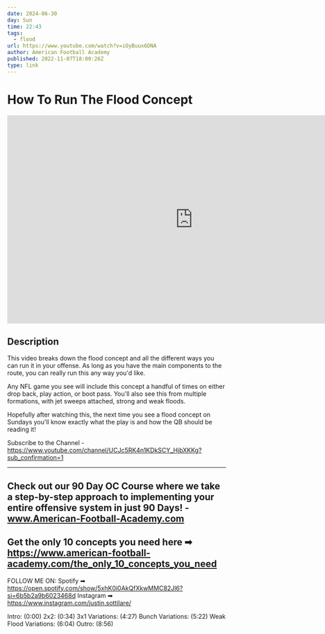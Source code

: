 ```yaml
---
date: 2024-06-30
day: Sun
time: 22:43
tags:
  - flood
url: https://www.youtube.com/watch?v=iOyBuux6DNA
author: American Football Academy
published: 2022-11-07T18:00:26Z
type: link
---
```

# How To Run The Flood Concept

<iframe width="854" height="480" src="https://www.youtube.com/embed/iOyBuux6DNA" frameborder="0" allowfullscreen></iframe>

## Description
This video breaks down the flood concept and all the different ways you can run it in your offense. As long as you have the main components to the route, you can really run this any way you'd like. 

Any NFL game you see will include this concept a handful of times on either drop back, play action, or boot pass. You'll also see this from multiple formations, with jet sweeps attached, strong and weak floods. 

Hopefully after watching this, the next time you see a flood concept on Sundays you'll know exactly what the play is and how the QB should be reading it!

Subscribe to the Channel - https://www.youtube.com/channel/UCJc5RK4n1KDkSCY_HjbXKKg?sub_confirmation=1

-----------------------------------------------------------------
Check out our 90 Day OC Course where we take a step-by-step approach to implementing your entire offensive system in just 90 Days! -
www.American-Football-Academy.com
------------------------------------------------------------------
Get the only 10 concepts you need here ➡ https://www.american-football-academy.com/the_only_10_concepts_you_need
------------------------------------------------------------------
FOLLOW ME ON:
Spotify ➡ https://open.spotify.com/show/5xhK0i0AkQfXkwMMC82Jl6?si=6b5b2a9b6023468d
Instagram ➡ https://www.instagram.com/justin.sottilare/

Intro: (0:00)
2x2: (0:34)
3x1 Variations: (4:27)
Bunch Variations: (5:22)
Weak Flood Variations: (6:04)
Outro: (8:56)